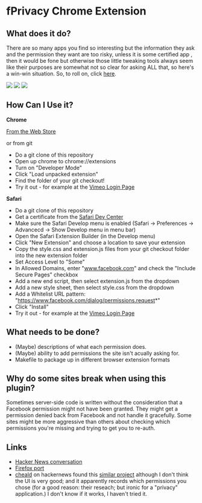 fPrivacy Chrome Extension
========================

What does it do?
-----------
There are so many apps you find so interesting but the information they ask and the permission they want are too risky, unless it is some certified app , then it would be fone but otherwise those little tweaking tools always seem like their purposes are somewhat not so clear for asking ALL that, so here's a win-win situation. So, to roll on, click [here](http://www.pay-dayloans.com.au/).

![](http://github.com/chadselph/fPrivacy/raw/master/screenshots/too%20many.png)
![](http://github.com/chadselph/fPrivacy/raw/master/screenshots/removing.png)
![](http://github.com/chadselph/fPrivacy/raw/master/screenshots/gone.png)


How Can I Use it?
-----------------

__Chrome__

[From the Web Store](https://chrome.google.com/webstore/detail/lkllliihmodekgjcioihaaodkbpeleph)

or from git

*  Do a git clone of this repository
*  Open up chrome to chrome://extensions
*  Turn on "Developer Mode"
*  Click "Load unpacked extension"
*  Find the folder of your git checkout!
* Try it out - for example at the [Vimeo Login Page](http://vimeo.com/log_in)

__Safari__

* Do a git clone of this repository
* Get a certificate from the [Safari Dev Center](http://developer.apple.com/devcenter/safari/index.action)
* Make sure the Safari Develop menu is enabled (Safari -> Preferences -> Advancecd -> Show Develop menu in menu bar)
* Open the Safari Extension Builder (in the Develop menu)
* Click "New Extension" and choose a location to save your extension
* Copy the style.css and extension.js files from your git checkout folder into the new extension folder
* Set Access Level to "Some"
* In Allowed Domains, enter "www.facebook.com" and check the "Include Secure Pages" checkbox
* Add a new end script, then select extension.js from the dropdown
* Add a new style sheet, then select style.css from the dropdown
* Add a Whitelist URL pattern: "https://www.facebook.com/dialog/permissions.request*"
* Click "Install"
* Try it out - for example at the [Vimeo Login Page](http://vimeo.com/log_in)

What needs to be done?
----------------------
*  (Maybe) descriptions of what each permission does.
*  (Maybe) ability to add permissions the site isn't acually asking for.
*  Makefile to package up in different browser extension formats

Why do some sites break when using this plugin?
----------------------------------------------
Sometimes server-side code is written without the consideration that a Facebook permission might not have been granted.  They might get a permission denied back from Facebook and not handle it gracefully.  Some sites might be more aggressive than others about checking which permissions you're missing and trying to get you to re-auth.


Links
-----
* [Hacker News conversation](https://news.ycombinator.com/item?id=3287272)
* [Firefox port](https://github.com/psawaya/OOptOut-Extension-Firefox)
* [cheald](http://hackerne.ws/user?id=cheald) on hackernews found this [similar project](https://chrome.google.com/webstore/detail/mlnhcepfaddcopbeggpobodmmodilgmc) although I don't think the UI is very good; and it apparently records which permissions you chose (for a good reason: their reseach; but ironic for a "privacy" application.)  I don't know if it works, I haven't tried it.

